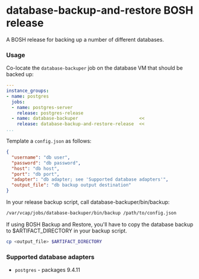 # database-backup-and-restore BOSH release

A BOSH release for backing up a number of different databases.

### Usage

Co-locate the `database-backuper` job on the database VM that should be backed up:

```yaml
---
instance_groups:
- name: postgres
  jobs:
  - name: postgres-server
    release: postgres-release
  - name: database-backuper                       <<
    release: database-backup-and-restore-release  <<
...
```

Template a `config.json` as follows:

```json
{
  "username": "db user",
  "password": "db password",
  "host": "db host",
  "port": "db port",
  "adapter": "db adapter; see 'Supported database adapters'",
  "output_file": "db backup output destination"
}
```

In your release backup script, call database-backuper/bin/backup:

```bash
/var/vcap/jobs/database-backuper/bin/backup /path/to/config.json
```

If using BOSH Backup and Restore, you'll have to copy the database backup to $ARTIFACT_DIRECTORY in your backup script.

```bash
cp <output_file> $ARTIFACT_DIRECTORY 
```

### Supported database adapters
* `postgres` - packages 9.4.11
